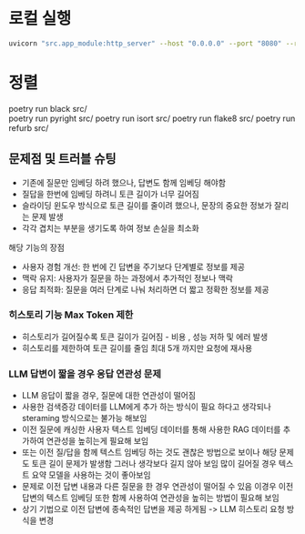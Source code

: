 # 로컬 실행

```bash
uvicorn "src.app_module:http_server" --host "0.0.0.0" --port "8080" --reload
```
# 정렬

poetry run black src/                                                                                                     
poetry run pyright src/
poetry run isort src/
poetry run flake8 src/
poetry run refurb src/

## 문제점 및 트러블 슈팅
- 기존에 질문만 임베딩 하려 했으나, 답변도 함께 임베딩 해야함
- 질답을 한번에 임베딩 하려니 토큰 길이가 너무 길어짐
- 슬라이딩 윈도우 방식으로 토큰 길이를 줄이려 했으나, 문장의 중요한 정보가 잘리는 문제 발생
- 각각 겹치는 부분을 생기도록 하여 정보 손실을 최소화

해당 기능의 장점
- 사용자 경험 개선:
  한 번에 긴 답변을 주기보다 단계별로 정보를 제공
- 맥락 유지:
  사용자가 질문을 하는 과정에서 추가적인 정보나 맥락
- 응답 최적화:
  질문을 여러 단계로 나눠 처리하면 더 짧고 정확한 정보를 제공

### 히스토리 기능 Max Token 제한
- 히스토리가 길어질수록 토큰 길이가 길어짐 - 비용 , 성능 저하 및 에러 발생
- 히스토리를 제한하여 토큰 길이를 줄임 최대 5개 까지만 요청에 재사용

### LLM 답변이 짧을 경우 응답 연관성 문제
- LLM 응답이 짧을 경우, 질문에 대한 연관성이 떨어짐
- 사용한 검색증강 데이터를 LLM에게 추가 하는 방식이 필요 하다고 생각되나 steraming 방식으로는 불가능 해보임
- 이전 질문에 캐싱한 사용자 텍스트 임베딩 데이터를 통해 사용한 RAG 데이터를 추가하여 연관성을 높히는게 필요해 보임
- 또는 이전 질/답을 함께 텍스트 임베딩 하는 것도 괜찮은 방법으로 보이나 해당 문제도 토큰 길이 문제가 발생함 그러나 생각보다 길지 않아 보임 많이 길어질 경우 텍스트 요약 모델을 사용하는 것이 좋아보임
- 문제로 이전 답변 내용과 다른 질문을 한 경우 연관성이 떨어질 수 있음 이경우 이전 답변의 텍스트 임베딩 또한 함께 사용하여 연관성을 높히는 방법이 필요해 보임
- 상기 기법으로 이전 답변에 종속적인 답변을 제공 하게됨 -> LLM 히스토리 요청 방식을 변경 